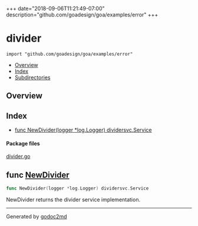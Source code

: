 +++
date="2018-09-06T11:21:49-07:00"
description="github.com/goadesign/goa/examples/error"
+++


# divider
`import "github.com/goadesign/goa/examples/error"`

* [Overview](#pkg-overview)
* [Index](#pkg-index)
* [Subdirectories](#pkg-subdirectories)

## <a name="pkg-overview">Overview</a>



## <a name="pkg-index">Index</a>
* [func NewDivider(logger *log.Logger) dividersvc.Service](#NewDivider)


#### <a name="pkg-files">Package files</a>
[divider.go](/src/github.com/goadesign/goa/examples/error/divider.go) 





## <a name="NewDivider">func</a> [NewDivider](/src/target/divider.go?s=324:378#L18)
``` go
func NewDivider(logger *log.Logger) dividersvc.Service
```
NewDivider returns the divider service implementation.








- - -
Generated by [godoc2md](https://godoc.org/github.com/davecheney/godoc2md)
